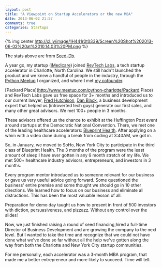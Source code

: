 ```yaml
---
layout: post
title: "A Viewpoint on Startup Accelerators or the new MBA"
date: 2013-06-02 21:57
comments: true
categories: Startups
---
```


{% img center http://cl.ly/image/1H441r0t0339/Screen%20Shot%202013-06-02%20at%2010.14.03%20PM.png %}

The stats above are from [Seed-Db](http://www.seed-db.com/accelerators).

A year go, my startup ([iMedicare](iMedicare.com)) joined [RevTech Labs](http://revtechlabs.com/), a tech startup accelerator in Charlotte, North Carolina. We still hadn't launched the product and we knew a handful of people in the industry, through the [Python Meetup](http://www.meetup.com/python-charlotte/) I organized, and where I met [my cofounder](www.linkedin.com/pub/matthew-johnson/5b/183/ba5).

[Packard Place](http://www.meetup.com/python-charlotte/Packard Place) and RevTech Labs gave us free space for 3+ months and introduced us to our current lawyer, [Fred Hutchison](http://www.linkedin.com/in/hutchison), [Dan Black](http://www.linkedin.com/in/performancecatalyst), a business development expert that helped us (introverted tech guys) generate our first sales, and many other great advisors. We met 100+ people in 3 months.

These advisors offered us the chance to exhibit at the Huffington Post event around startups at the Democratic National Convention. There, we met one of the leading healthcare accelerators: [Blueprint Health](blueprinthealth.org). After applying on a whim with a video done during a break from coding at 3:40AM, we got in.

So, in January, we moved to SoHo, New York City to participate in the third class of Blueprint Health. The 3 months of the program were the least amount of sleep I have ever gotten in any 6 month stretch of my life. We met 500+ healthcare industry advisors, entrepreneurs, and investors in 3 months.

Every program mentor introduced us to someone relevant for our business or gave us very useful advice going forward. Some questioned the business' entire premise and some thought we should go in 10 other directions. We learned how to focus on our business and eliminate all distractions. This has been the most valuable lesson of all.

Preparation for demo day taught us how to present in front of 500 investors with diction, persuasiveness, and pizzazz. Without any control over the slides!

Now, we just finished raising a round of seed financing,hired a full-time Director of Business Development and are growing the company to the next level. But I wanted to take the time and recognize that we could not have done what we've done so far without all the help we've gotten along the way from both the Charlotte and New York City startup communities.

For me personally, each accelerator was a 3-month MBA program, that made me a better entrepreneur and more likely to succeed. Time will tell.
